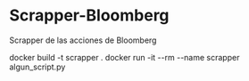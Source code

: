 # Scrapper-Bloomberg
Scrapper de las acciones de Bloomberg

docker build -t scrapper .
docker run -it --rm --name scrapper algun_script.py
